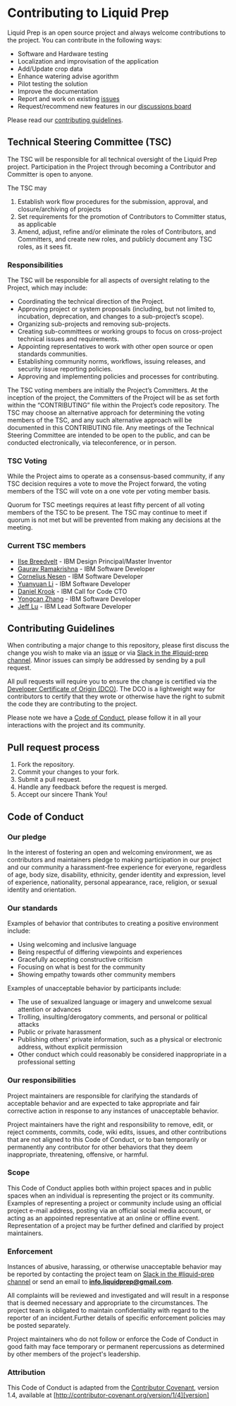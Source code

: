 # Contributing to Liquid Prep

Liquid Prep is an open source project and always welcome contributions to the project. You can contribute in the following ways:

* Software and Hardware testing
* Localization and improvisation of the application
* Add/Update crop data
* Enhance watering advise agorithm
* Pilot testing the solution
* Improve the documentation
* Report and work on existing [issues](https://github.com/Call-for-Code/Liquid-Prep/issues)
* Request/recommend new features in our [discussions board](https://github.com/Call-for-Code/Liquid-Prep/discussions)

Please read our [contributing guidelines](#contributing-guidelines).

## Technical Steering Committee (TSC)
The TSC will be responsible for all technical oversight of the Liquid Prep project. Participation in the Project through becoming a Contributor and Committer is
open to anyone.

The TSC may 
1. Establish work flow procedures for the submission, approval, and closure/archiving of projects 
2. Set requirements for the promotion of Contributors to Committer status, as applicable 
3. Amend, adjust, refine and/or eliminate the roles of Contributors, and Committers, and create new roles, and publicly document any TSC roles, as it sees fit.

### Responsibilities 
The TSC will be responsible for all aspects of oversight relating to the Project, which may include:

- Coordinating the technical direction of the Project.
- Approving project or system proposals (including, but not limited to, incubation, deprecation, and changes to a sub-project’s scope).
- Organizing sub-projects and removing sub-projects.
- Creating sub-committees or working groups to focus on cross-project technical issues and requirements.
- Appointing representatives to work with other open source or open standards communities.
- Establishing community norms, workflows, issuing releases, and security issue reporting policies.
- Approving and implementing policies and processes for contributing.

The TSC voting members are initially the Project’s Committers. At the inception of the project, the Committers of the Project will be as set forth within the
“CONTRIBUTING” file within the Project’s code repository. The TSC may choose an alternative approach for determining the voting members of the TSC,
and any such alternative approach will be documented in this CONTRIBUTING file. Any meetings of the Technical Steering Committee are intended to be open
to the public, and can be conducted electronically, via teleconference, or in person.

### TSC Voting
While the Project aims to operate as a consensus-based community, if any TSC decision requires a vote to move the Project forward, the voting members of the
TSC will vote on a one vote per voting member basis.

Quorum for TSC meetings requires at least fifty percent of all voting members of the TSC to be present. The TSC may continue to meet if quorum is not met but
will be prevented from making any decisions at the meeting.

###  Current TSC members
- [Ilse Breedvelt](https://github.com/ilsebreedvelt) - IBM Design Principal/Master Inventor
- [Gaurav Ramakrishna](https://github.com/Gaurav-Ramakrishna) - IBM Software Developer
- [Cornelius Nesen](https://github.com/cnesen) - IBM Software Developer
- [Yuanyuan Li](https://github.com/Yuanyuan199) - IBM Software Developer
- [Daniel Krook](https://github.com/krook) - IBM Call for Code CTO
- [Yongcan Zhang](https://github.com/ilfreedom) - IBM Software Developer
- [Jeff Lu](https://github.com/playground) - IBM Lead Software Developer

## Contributing Guidelines

When contributing a major change to this repository, please first discuss the change you wish to make via an [issue](../../issues) or via
[Slack in the #liquid-prep channel](https://callforcode.org/slack). Minor issues can simply be addressed by sending by a pull request.

All pull requests will require you to ensure the change is certified via the [Developer Certificate of Origin (DCO)](https://github.com/apps/dco/). The DCO is a lightweight way for contributors to certify that they wrote or otherwise have the right to submit the code they are contributing to the project.

Please note we have a [Code of Conduct](#code-of-conduct), please follow it in all your interactions with the project and its community.

## Pull request process

1. Fork the repository. 
2. Commit your changes to your fork. 
3. Submit a pull request.
4. Handle any feedback before the request is merged.
5. Accept our sincere Thank You!

## Code of Conduct

### Our pledge

In the interest of fostering an open and welcoming environment, we as
contributors and maintainers pledge to making participation in our project and
our community a harassment-free experience for everyone, regardless of age, body size, disability, ethnicity, gender identity and expression, level of experience, nationality, personal appearance, race, religion, or sexual identity and orientation.

### Our standards

Examples of behavior that contributes to creating a positive environment
include:

* Using welcoming and inclusive language
* Being respectful of differing viewpoints and experiences
* Gracefully accepting constructive criticism
* Focusing on what is best for the community
* Showing empathy towards other community members

Examples of unacceptable behavior by participants include:

* The use of sexualized language or imagery and unwelcome sexual attention or
advances
* Trolling, insulting/derogatory comments, and personal or political attacks
* Public or private harassment
* Publishing others' private information, such as a physical or electronic
  address, without explicit permission
* Other conduct which could reasonably be considered inappropriate in a
  professional setting

### Our responsibilities

Project maintainers are responsible for clarifying the standards of acceptable
behavior and are expected to take appropriate and fair corrective action in
response to any instances of unacceptable behavior.

Project maintainers have the right and responsibility to remove, edit, or
reject comments, commits, code, wiki edits, issues, and other contributions
that are not aligned to this Code of Conduct, or to ban temporarily or
permanently any contributor for other behaviors that they deem inappropriate,
threatening, offensive, or harmful.

### Scope

This Code of Conduct applies both within project spaces and in public spaces
when an individual is representing the project or its community. Examples of
representing a project or community include using an official project e-mail
address, posting via an official social media account, or acting as an appointed
representative at an online or offline event. Representation of a project may be
further defined and clarified by project maintainers.

### Enforcement

Instances of abusive, harassing, or otherwise unacceptable behavior may be
reported by contacting the project team on [Slack in the #liquid-prep channel](https://callforcode.org/slack) or send an email to **info.liquidprep@gmail.com**. 

All complaints will be reviewed and investigated and will result in a response that is deemed necessary and appropriate to the circumstances. The project team is obligated to maintain confidentiality with regard to the reporter of an incident.Further details of specific enforcement policies may be posted separately.

Project maintainers who do not follow or enforce the Code of Conduct in good faith may face temporary or permanent repercussions as determined by other members of the project's leadership.

### Attribution

This Code of Conduct is adapted from the [Contributor Covenant][homepage], version 1.4, available at [http://contributor-covenant.org/version/1/4][version]

[homepage]: http://contributor-covenant.org
[version]: http://contributor-covenant.org/version/1/4/